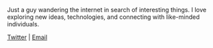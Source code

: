 Just a guy wandering the internet in search of interesting things. I love exploring new ideas, technologies, and connecting with like-minded individuals.

[Twitter](https://twitter.com/marzelonnn) | [Email](mailto:marzelon44@gmail.com)
